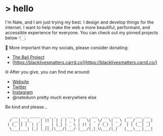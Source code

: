 # > hello 

I'm Nate, and I am just trying my best. I design and develop things for the internet. I want to help make the web a more beautiful, performant, and accessible experience for everyone. You can check out my pinned projects below 👇🏻.

🌱 More important than my socials, please consider donating:

- [The Bail Project](https://secure.givelively.org/donate/the-bail-project)
- [https://blacklivesmatters.carrd.co](https://blacklivesmatters.carrd.co/)

🌐 After you give, you can find me around:

- [Website](https://www.natedunn.net)
- [Twitter](https://twitter.com/natedunn)
- [Instagram](https://www.instagram.com/natedunn/)
- @natedunn pretty much everywhere else

Be kind and please...

```
   ___ ___ _____ _  _ _   _ ___   ___  ___  ___  ___   ___ ___ ___ 
  / __|_ _|_   _| || | | | | _ ) |   \| _ \/ _ \| _ \ |_ _/ __| __|
 | (_ || |  | | | __ | |_| | _ \ | |) |   / (_) |  _/  | | (__| _| 
  \___|___| |_| |_||_|\___/|___/ |___/|_|_\\___/|_|   |___\___|___|
  
```                                                                
